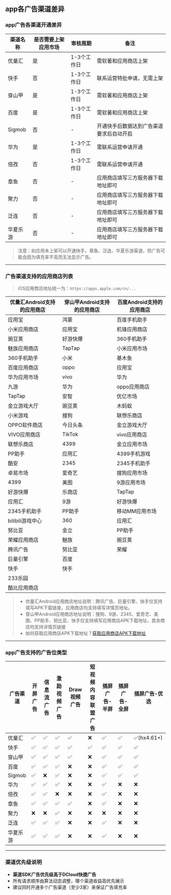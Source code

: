 ## app各广告渠道差异

### app广告各渠道开通差异

| 渠道名称   | 是否需要上架应用市场 | 审核周期    | 备注                   |
|--------|-------------------|---------|----------------------|
| 优量汇    | 是 | 1-3个工作日 | 需软著和应用商店上架           |
| 快手     | 否 | 1-3个工作日 | 联系运营特批申请，无需上架       |
| 穿山甲    | 是 | 1-3个工作日 | 需软著和应用商店上架           |
| 百度     | 是 | 1-3个工作日 | 需软著和应用商店上架           |
| Sigmob | 否 | -       | 开通快手后数据达到广告渠道要求后自动开启 |
| 华为     | 是 | 1-3个工作日 | 需联系运营申请开通            |
| 倍孜     | 否 | 1-3个工作日 | 需联系运营申请开通            |
| 章鱼     | 否 | -       | 应用商店填写三方服务器下载地址即可    |
| 聚力     | 否 | -       | 应用商店填写三方服务器下载地址即可    |
| 泛连     | 否 | -       | 应用商店填写三方服务器下载地址即可    |
| 华夏乐游   | 否 | -       | 应用商店填写三方服务器下载地址即可    |

> 注意：如应用未上架可以开通快手、章鱼、泛连、华夏乐游渠道，但广告可能会因为填充率不高而无法显示广告。

--- 

### 广告渠道支持的应用商店列表
> iOS应用商店地址统一为：`https://apps.apple.com/cn/...`

| 优量汇Android支持的应用商店 | 穿山甲Android支持的应用商店 | 百度Android支持的应用商店 |
|-------------------|------------------|------------------|
| 应用宝               | 鸿蒙               | 百度手机助手           |
| 小米应用商店            | 应用宝               | 机锋应用商店           |
| 豌豆荚               | 好游快爆              | 360手机助手          |
| 魅族应用商店            | TapTap             | 小米应用市场           |
| 360手机助手           | 小米           | 基木鱼              |
| 百度应用商店            | oppo               | 应用宝              |
| 华为应用市场            | vivo             | 华为               |
| 九游                | 华为             | oppo应用商店         |
| TapTap            | 安智               | 优亿市场             |
| 金立游戏大厅            | 豌豆荚               | 木蚂蚁              |
| 小米游戏              | 搜狗              | 联想乐商店            |
| OPPO软件商店          | 今日头条               | 金立游戏大厅           |
| VIVO应用商店          | TikTok             | vivo应用商店         |
| 联想乐商店             | 4399           | 金立应用市场           |
| PP助手              | 应用汇             | 4399手机游戏         |
| 酷安                | 2345              | 2345手机助手         |
| 卓易市场              | 爱奇艺             | 搜狗应用市场           |
| 4399              | 美图              | 9游应用市场           |
| 好游快爆              | 乐商店               | TapTap           |
| 应用汇               | 9游              | 好游快爆             |
| 2345手机助手          | PP助手               | 移动MM应用市场         |
| bilibili游戏中心      | 360             | 应用汇              |
| 努比亚               | 金立              | PP助手             |
| 荣耀应用商店            | 魅族               | 豌豆荚              |
| 腾讯广告              | 努比亚               | 荣耀               |
| 巨量引擎              | 百度               |                  |
| 快手                | 快手               |                  |
| 233乐园             |                |                  |
| 酷比应用商店            |                  |                  |

> - 优量汇Android应用商店地址说明：腾讯广告、巨量引擎、快手仅支持填写APK下载链接，应用商店均支持填写详情页地址。
> - 穿山甲Android应用商店地址说明：搜狗、9游、2345、爱奇艺、美图、PP助手、努比亚、快手仅支持填写应用商店APK下载地址，其余商店均支持详情页链接
> - 如何获取应用商店APK下载地址？[获取应用商店APK下载地址](https://ask.dcloud.net.cn/article/39198)

---


### app广告支持的广告位类型
| 广告渠道   | 开屏广告 | 信息流广告 | 激励视频广告 | Draw视频广告| 短视频内容联盟广告|插屏广告-半屏 | 插屏广告-全屏 | 插屏广告-优选 |
|--------|---------|------------|-------------|-------------|----------|----------|----------|---------|
| 优量汇    | ✅ | ✅ | ✅ | ✅ | ❌ | ✅ | ✅ | ✅(hx4.61+)     |
| 快手     | ✅ | ✅ | ✅ | ✅ | ✅ | ✅ | ✅ | ✅       |
| 穿山甲    | ✅ | ✅ | ✅ | ✅ | ❌ | ✅ | ✅ | ✅       |
| 百度     | ✅ | ✅ | ✅ | ❌ | ❌ | ✅ | ✅ | ✅       |
| Sigmob | ✅ | ❌ | ✅ | ❌ | ❌ | ✅ | ✅ | ✅       |
| 华为     | ✅ | ✅ | ✅ | ❌ | ❌ | ✅ | ❌ | ❌       |
| 倍孜     | ✅ | ✅ | ❌ | ❌ | ❌ | ✅ | ❌ | ❌       |
| 章鱼     | ✅ | ✅ | ✅ | ✅ | ❌ | ✅ | ❌ | ❌       |
| 聚力     | ❌ | ❌ | ✅ | ❌ | ❌ | ❌ | ❌ | ❌       |
| 泛连     | ✅ | ✅ | ✅ | ❌ | ❌ | ✅ | ❌ | ❌       |
| 华夏乐游   | ✅ | ✅ | ✅ | ❌ | ❌ | ✅ | ❌ | ❌       |

---

### 渠道优先级说明

- **渠道SDK广告优先级高于DCloud快捷广告**
- 所有请求顺序由算法动态调整，哪个渠道收益高优先展示
- 建议同时开通多个广告渠道（至少3家）来保证广告填充率

